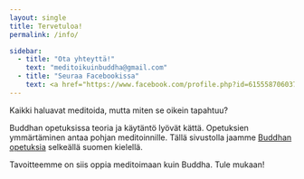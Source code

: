 ```yaml
---
layout: single
title: Tervetuloa!
permalink: /info/

sidebar:
  - title: "Ota yhteyttä!"
    text: "meditoikuinbuddha@gmail.com"
  - title: "Seuraa Facebookissa"
    text: <a href="https://www.facebook.com/profile.php?id=61555870603768">Meditoi kuin Buddha</a>
---
```

Kaikki haluavat meditoida, mutta miten se oikein tapahtuu?

Buddhan opetuksissa teoria ja käytäntö lyövät kättä. Opetuksien ymmärtäminen antaa pohjan meditoinnille. Tällä sivustolla jaamme <a href="https://mikkoasunta.github.io/meditoikuinbuddha/kukabuddhaoli">Buddhan opetuksia</a> selkeällä suomen kielellä.

Tavoitteemme on siis oppia meditoimaan kuin Buddha. Tule mukaan!





